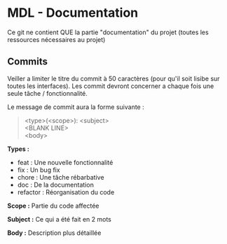 # MDL - Documentation

Ce git ne contient QUE la partie "documentation" du projet (toutes les ressources nécessaires au projet)

## Commits

Veiller a limiter le titre du commit à 50 caractères (pour qu'il soit lisibe sur toutes les interfaces). Les commit devront concerner a chaque fois une seule tâche / fonctionnalité.

Le message de commit aura la forme suivante :

> \<type>(\<scope>): \<subject\> </br>
> \<BLANK LINE> </br>
> \<body>
  
__Types :__

* feat : Une nouvelle fonctionnalité
* fix : Un bug fix
* chore : Une tâche rébarbative
* doc : De la documentation
* refactor : Réorganisation du code

__Scope :__ Partie du code affectée

__Subject :__ Ce qui a été fait en 2 mots

__Body :__ Description plus détaillée

